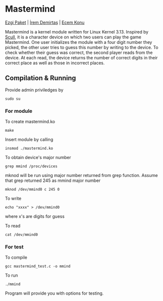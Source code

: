 # Mastermind

[Ezgi Paket](https://github.com/ezgipaket/) | [İrem Demirtaş](https://github.com/indem/) | [Ecem Konu](https://github.com/ecem.konu/)

Mastermind is a kernel module written for Linux Kernel 3.13. Inspired by [Scull](https://github.com/starpos/scull), it is a character device on which two users can play the game Mastermind.
One user initializes the module with a four digit number they picked, the other user tries to guess this number by writing to the device. To check whether their guess 
was correct, the second player reads from the device. At each read, the device returns the number of correct digits in their correct place as well as those in incorrect places. 

## Compilation & Running
Provide admin priviledges by

```sudo su```

### For module 
To create mastermind.ko

```make``` 

Insert module by calling

```insmod ./mastermind.ko```

To obtain device's major number

```grep mmind /proc/devices```

mknod will be run using major number returned from grep function. Assume that grep returned 245 as mmind major number

```mknod /dev/mmind0 c 245 0```

To write

```echo "xxxx" > /dev/mmind0``` 

where x's are digits for guess

To read

```cat /dev/mmind0```

### For test

To compile

```gcc mastermind_test.c -o mmind```

To run

```./mmind```

Program will provide you with options for testing.


